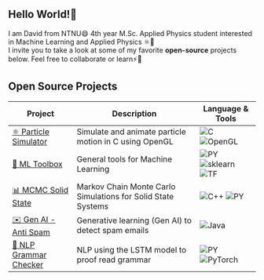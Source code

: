 ## Hello World!👋 
I am David from NTNU😄 4th year M.Sc. Applied Physics student interested in Machine Learning and Applied Physics ⚛️🤖 <br>
I invite you to take a look at some of my favorite **open-source** projects below. Feel free to collaborate or learn⚡🐍 <br>
## Open Source Projects
| Project | Description | Language & Tools |
|---------|-------------|-------|
| [⚛️ Particle Simulator](https://github.com/davidomanovic/particle-simulator) | Simulate and animate particle motion in C using OpenGL | ![C](https://img.shields.io/badge/c-%2300599C.svg?style=for-the-badge&logo=c&logoColor=white) ![OpenGL](https://img.shields.io/badge/OpenGL-%23FFFFFF.svg?style=for-the-badge&logo=opengl) |
| [🤖 ML Toolbox](https://github.com/davidomanovic/machine-learning-tools) | General tools for Machine Learning | ![PY](https://img.shields.io/badge/python-3670A0?style=for-the-badge&logo=python&logoColor=ffdd54) ![sklearn](https://img.shields.io/badge/scikit--learn-F7931E?style=flat-square&logo=scikit-learn&logoColor=white) ![TF](https://img.shields.io/badge/TF-black?style=flat-square&logo=tensorflow) |
| [📊 MCMC Solid State](https://github.com/davidomanovic/mcmc-solid-state) | Markov Chain Monte Carlo Simulations for Solid State Systems |![C++](https://img.shields.io/badge/-C++-blue?logo=cplusplus) ![PY](https://img.shields.io/badge/python-3670A0?style=for-the-badge&logo=python&logoColor=ffdd54) |
| [✉️ Gen AI - Anti Spam](https://github.com/davidomanovic/spam-detector) | Generative learning (Gen AI) to detect spam emails | ![Java](https://img.shields.io/badge/java-%23ED8B00.svg?style=for-the-badge&logo=openjdk&logoColor=white)|
| [📖 NLP Grammar Checker](https://github.com/davidomanovic/nlp-lstm-grammar) | NLP using the LSTM model to proof read grammar | ![PY](https://img.shields.io/badge/python-3670A0?style=for-the-badge&logo=python&logoColor=ffdd54)  ![PyTorch](https://img.shields.io/badge/PyTorch-black?style=flat-square&logo=pytorch)|






<!--
**davidomanovic/davidomanovic** is a ✨ _special_ ✨ repository because its `README.md` (this file) appears on your GitHub profile.

Here are some ideas to get you started:

- 🔭 I’m currently working on ...
- 🌱 I’m currently learning ...
- 👯 I’m looking to collaborate on ...
- 🤔 I’m looking for help with ...
- 💬 Ask me about ...
- 📫 How to reach me: ...
- 😄 Pronouns: ...
- ⚡ Fun fact: ...
-->
